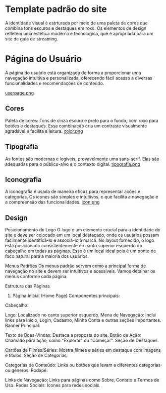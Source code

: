 # Template padrão do site

A identidade visual é estrturada por meio de uma paleta de cores que combina tons escuros e destaques em roxo. Os elementos de design refletem uma estética moderna e tecnológica, que é apropriada para um site de guia de streaming. 

# Página do Usuário
A página do usuário está organizada de forma a proporcionar uma navegação intuitiva e personalizada, oferecendo fácil acesso a diversas funcionalidades e recomendações de conteúdo.

[userpage.png](https://github.com/ICEI-PUC-Minas-PMV-SI/pmv-si-2024-1-pe1-t1-cineclub/blob/main/docs/img/User%20Page.png)

## Cores

Paleta de cores: Tons de cinza escuro e preto para o fundo, com roxo para botões e destaques. Essa combinação cria um contraste visualmente agradável e facilita a leitura.
[color.png](https://github.com/ICEI-PUC-Minas-PMV-SI/pmv-si-2024-1-pe1-t1-cineclub/blob/main/docs/img/color.png)


## Tipografia
As fontes são modernas e legíveis, provavelmente uma sans-serif. Elas são adequadas para o público-alvo e o contexto digital.
[tipografia.png](https://github.com/ICEI-PUC-Minas-PMV-SI/pmv-si-2024-1-pe1-t1-cineclub/blob/main/docs/img/tipografia.png)

## Iconografia
A iconografia é usada de maneira eficaz para representar ações e categorias. Os ícones são simples e intuitivos, o que facilita a navegação e a compreensão das funcionalidades.
[icon.png](https://github.com/ICEI-PUC-Minas-PMV-SI/pmv-si-2024-1-pe1-t1-cineclub/blob/main/docs/img/iconografia.png)

## Design

Posicionamento do Logo
O logo é um elemento crucial para a identidade do site e deve ser colocado em um local destacado, onde os usuários possam facilmente identificá-lo e associá-lo à marca. No layout fornecido, o logo está posicionado consistentemente no canto superior esquerdo do cabeçalho em todas as páginas. Esse é um local ideal pois é um ponto de foco natural para a maioria dos usuários.

Menus Padrões
Os menus padrão servem como a principal forma de navegação no site e devem ser intuitivos e acessíveis. Vamos detalhar os menus conforme cada página.

Estrutura das Páginas

1. Página Inicial (Home Page)
Componentes principais:

Cabeçalho:

Logo: Localizado no canto superior esquerdo.
Menu de Navegação: Inclui links para Início, Login, Cadastro, Minha Conta e outras seções importantes.
Banner Principal:

Texto de Boas-Vindas: Destaca a proposta do site.
Botão de Ação: Chamado para ação, como "Explorar" ou "Começar".
Seção de Destaques:

Cartões de Filmes/Séries: Mostra filmes e séries em destaque com imagens e títulos.
Seção de Categorias:

Categorias de Conteúdo: Links ou botões que levam a diferentes categorias ou gêneros.
Rodapé:

Links de Navegação: Links para páginas como Sobre, Contato e Termos de Uso.
Redes Sociais: Ícones para redes sociais.

